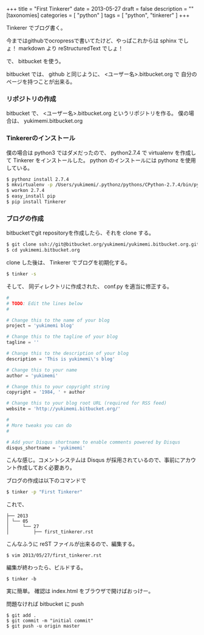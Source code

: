+++
title = "First Tinkerer"
date = 2013-05-27
draft = false
description = ""
[taxonomies]
categories = [ "python" ]
tags = [ "python", "tinkerer" ]
+++

Tinkerer でブログ書く。

今まではgithubでocropressで書いてたけど、やっぱこれからは sphinx
でしょ！ markdown より reStructuredText でしょ！

で、 bitbucket を使う。

bitbucket では、 github と同じように、
\<ユーザー名\>.bitbucket.org で 自分のページを持つことが出来る。

### リポジトリの作成

<!-- more -->

bitbucket で、 \<ユーザー名\>.bitbucket.org
というリポジトリを作る。 僕の場合は、 yukimemi.bitbucket.org

### Tinkererのインストール

僕の場合は python3 ではダメだったので、 python2.7.4 で virtualenv
を作成して Tinkerer をインストールした。 python のインストールには
pythonz を使用している。

```sh
$ pythonz install 2.7.4
$ mkvirtualenv -p /Users/yukimemi/.pythonz/pythons/CPython-2.7.4/bin/python --distribute 2.7.4
$ workon 2.7.4
$ easy_install pip
$ pip install Tinkerer
```

### ブログの作成

bitbucketでgit repositoryを作成したら、それを clone する。

```sh
$ git clone ssh://git@bitbucket.org/yukimemi/yukimemi.bitbucket.org.git
$ cd yukimemi.bitbucket.org
```

clone した後は、 Tinkerer でブログを初期化する。

```sh
$ tinker -s
```

そして、 同ディレクトリに作成された、 conf.py を適当に修正する。

```python
#
# TODO: Edit the lines below
#

# Change this to the name of your blog
project = 'yukimemi blog'

# Change this to the tagline of your blog
tagline = ''

# Change this to the description of your blog
description = 'This is yukimemi\'s blog'

# Change this to your name
author = 'yukimemi'

# Change this to your copyright string
copyright = '1984, ' + author

# Change this to your blog root URL (required for RSS feed)
website = 'http://yukimemi.bitbucket.org/'

#
# More tweaks you can do
#

# Add your Disqus shortname to enable comments powered by Disqus
disqus_shortname = 'yukimemi'
```

こんな感じ。コメントシステムは Disqus
が採用されているので、事前にアカウント作成しておく必要あり。

ブログの作成は以下のコマンドで

```sh
$ tinker -p "First Tinkerer"
```

これで、

```
├── 2013
│ └── 05
│     └── 27
│         ├── first_tinkerer.rst
```

こんなふうに reST ファイルが出来るので、編集する。

```
$ vim 2013/05/27/first_tinkerer.rst
```

編集が終わったら、ビルドする。

```
$ tinker -b
```

実に簡単。 確認は index.html をブラウザで開けばおっけー。

問題なければ bitbucket に push

```
$ git add .
$ git commit -m "initial commit"
$ git push -u origin master
```

